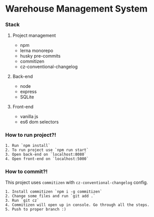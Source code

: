 # Warehouse Management System

### Stack

1. Project management
	- npm
	- lerna monorepo
	- husky pre-commits
	- commitizen
	- cz-conventional-changelog

2. Back-end
	- node
	- express
	- SQLite

3. Front-end
	- vanilla js
	- es6 dom selectors

### How to run project?!

```console
1. Run `npm install`
2. To run project use `npm run start`
3. Open back-end on `localhost:8080`
4. Open front-end on `localhost:5000`
```


### How to commit?!

This project uses `commitizen` with  `cz-conventional-changelog` config. 

```console
1. Install commitizen `npm i -g commitizen`
2. Change some files and run `git add .`
3. Run `git cz`
4. Commitizen will open up in console. Go through all the steps.
5. Push to proper branch :)
```


